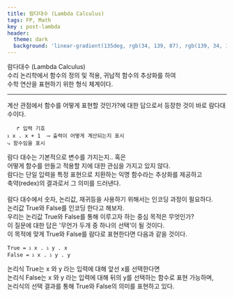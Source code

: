 ```yaml
---
title: 람다대수 (Lambda Calculus)
tags: FP, Math
key : post-lambda
header:
  theme: dark
  background: 'linear-gradient(135deg, rgb(34, 139, 87), rgb(139, 34, 139))'
---
```


람다대수 (Lambda Calculus)<br>
수리 논리학에서 함수의 정의 및 적용, 귀납적 함수의 추상화를 하여<br>
수학 연산을 표현하기 위한 형식 체계이다.<br>

---
계산 관점에서 함수를 어떻게 표현할 것인가?에 대한 답으로서 등장한 것이 바로 람다대수이다.<br>

```
   ↱ 입력 기호
ℷ x . x + 1  ⟶ 출력이 어떻게 계산되는지 표시
⤷ 함수임을 표시
```

람다 대수는 기본적으로 변수를 가지는지.. 혹은<br>
어떻게 함수를 만들고 적용할 지에 대한 관심을 가지고 있지 않다.<br>
람다는 단일 입력을 특정 표현으로 치환하는 익명 함수라는 추상화를 제공하고<br>
축약(redex)의 결과로서 그 의미를 드러낸다.<br>
<br>
람다 대수에서 숫자, 논리값, 재귀등을 사용하기 위해서는 인코딩 과정이 필요하다.<br>
논리값 True와 False를 인코딩 한다고 해보자.<br>
우리는 논리값 True와 False를 통해 이루고자 하는 중심 목적은 무엇인가?<br>
이 질문에 대한 답은 '무언가 두개 중 하나의 선택'이 될 것이다.<br>
이 목적에 맞게 True와 False를 람다로 표현한다면 다음과 같을 것이다.<br>
```
True = ℷ x . ℷ y . x
False = ℷ x . ℷ y . y
```
논리식 True는 x 와 y 라는 입력에 대해 앞선 x를 선택한다면<br>
논리식 False는 x 와 y 라는 입력에 대해 뒤의 y를 선택하는 함수로 표현 가능하며,<br>
논리식의 선택 결과를 통해 True와 False의 의미를 표현하고 있다.<br>
